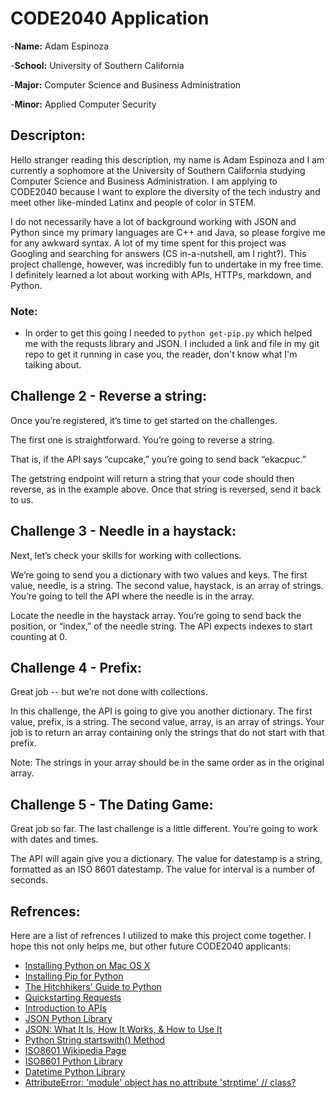 # CODE2040 Application 

-**Name:** Adam Espinoza

-**School:** University of Southern California

-**Major:** Computer Science and Business Administration

-**Minor:** Applied Computer Security

## Descripton:
Hello stranger reading this description, my name is Adam Espinoza and I am currently a sophomore at the University of Southern California studying Computer Science and Business Administration. I am applying to CODE2040 because I want to explore the diversity of the tech industry and meet other like-minded Latinx and people of color in STEM. 

I do not necessarily have a lot of background working with JSON and Python since my primary languages are C++ and Java, so please forgive me for any awkward syntax. A lot of my time spent for this project was Googling and searching for answers (CS in-a-nutshell, am I right?). This project challenge, however, was incredibly fun to undertake in my free time. I definitely learned a lot about working with APIs, HTTPs, markdown, and Python.  

### Note: 
* In order to get this going I needed to `python get-pip.py` which helped me with the requsts library and JSON. I included a link and file in my git repo to get it running in case you, the reader, don't know what I'm talking about. 

## Challenge 2 - Reverse a string: 
Once you’re registered, it’s time to get started on the challenges.

The first one is straightforward. You’re going to reverse a string.

That is, if the API says “cupcake,” you’re going to send back “ekacpuc.”

The getstring endpoint will return a string that your code should then reverse, as in the example above. Once that string is reversed, send it back to us.

## Challenge 3 - Needle in a haystack: 
Next, let’s check your skills for working with collections.

We’re going to send you a dictionary with two values and keys. The first value, needle, is a string. The second value, haystack, is an array of strings. You’re going to tell the API where the needle is in the array.

Locate the needle in the haystack array. You’re going to send back the position, or “index,” of the needle string. The API expects indexes to start counting at 0.

## Challenge 4 - Prefix: 
Great job -- but we’re not done with collections.

In this challenge, the API is going to give you another dictionary. The first value, prefix, is a string. The second value, array, is an array of strings. Your job is to return an array containing only the strings that do not start with that prefix.

Note: The strings in your array should be in the same order as in the original array.

## Challenge 5 - The Dating Game:
Great job so far. The last challenge is a little different. You’re going to work with dates and times.

The API will again give you a dictionary. The value for datestamp is a string, formatted as an ISO 8601 datestamp. The value for interval is a number of seconds.

## Refrences:
Here are a list of refrences I utilized to make this project come together. I hope this not only helps me, but other future CODE2040 applicants:
* [Installing Python on Mac OS X](http://docs.python-guide.org/en/latest/starting/install/osx/)
* [Installing Pip for Python](https://pip.pypa.io/en/stable/installing/)
* [The Hitchhikers' Guide to Python ](http://docs.python-guide.org/en/latest/scenarios/json/)
* [Quickstarting Requests](http://docs.python-requests.org/en/master/user/quickstart/)
* [Introduction to APIs](https://zapier.com/learn/apis/chapter-1-introduction-to-apis/)
* [JSON Python Library ](https://docs.python.org/2/library/json.html)
* [JSON: What It Is, How It Works, & How to Use It](https://www.copterlabs.com/json-what-it-is-how-it-works-how-to-use-it/)
* [Python String startswith() Method](https://www.tutorialspoint.com/python/string_startswith.htm)
* [ISO8601 Wikipedia Page](https://en.wikipedia.org/wiki/ISO_8601)
* [ISO8601 Python Library](https://pypi.python.org/pypi/iso8601)
* [Datetime Python Library](https://docs.python.org/2/library/datetime.html)
* [AttributeError: 'module' object has no attribute 'strptime' // class?](http://stackoverflow.com/questions/19480028/attributeerror-module-object-has-no-attribute-strptime-class)

